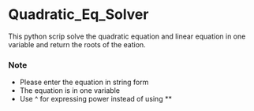 # Quadratic_Eq_Solver
This python scrip solve the quadratic equation and linear equation in one variable and return the roots of the eation.
### Note 
* Please enter the equation in string form 
* The equation is in one variable
* Use ^ for expressing power instead of using **



